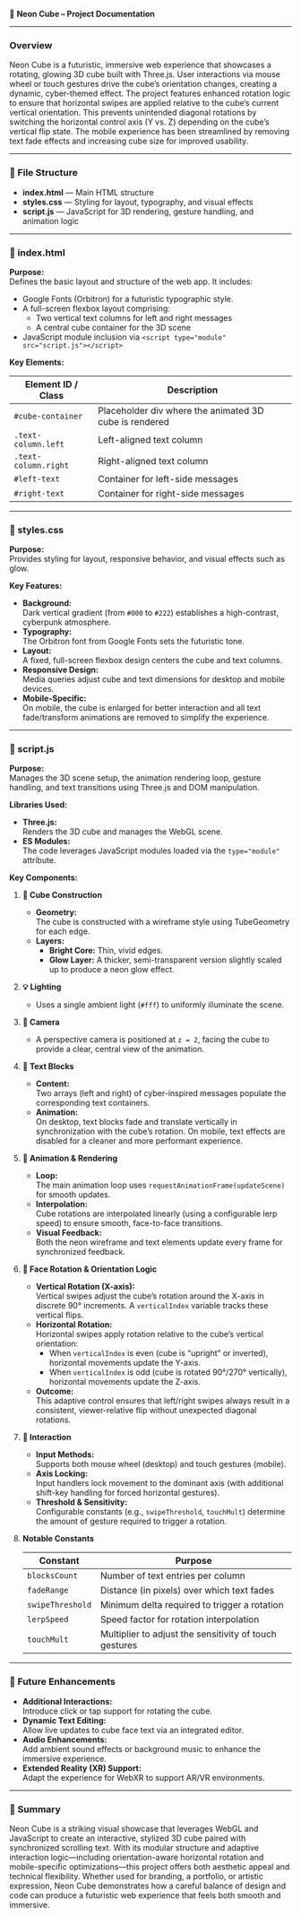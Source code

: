 📄 **Neon Cube – Project Documentation**

---

### Overview

Neon Cube is a futuristic, immersive web experience that showcases a rotating, glowing 3D cube built with Three.js. User interactions via mouse wheel or touch gestures drive the cube’s orientation changes, creating a dynamic, cyber-themed effect. The project features enhanced rotation logic to ensure that horizontal swipes are applied relative to the cube’s current vertical orientation. This prevents unintended diagonal rotations by switching the horizontal control axis (Y vs. Z) depending on the cube’s vertical flip state. The mobile experience has been streamlined by removing text fade effects and increasing cube size for improved usability.

---

### 🧱 File Structure

- **index.html** — Main HTML structure
- **styles.css** — Styling for layout, typography, and visual effects
- **script.js** — JavaScript for 3D rendering, gesture handling, and animation logic

---

### 🔹 index.html

**Purpose:**  
Defines the basic layout and structure of the web app. It includes:

- Google Fonts (Orbitron) for a futuristic typographic style.
- A full-screen flexbox layout comprising:
  - Two vertical text columns for left and right messages
  - A central cube container for the 3D scene
- JavaScript module inclusion via `<script type="module" src="script.js"></script>`

**Key Elements:**

| Element ID / Class       | Description                                          |
| ------------------------ | ---------------------------------------------------- |
| `#cube-container`        | Placeholder div where the animated 3D cube is rendered |
| `.text-column.left`      | Left-aligned text column                             |
| `.text-column.right`     | Right-aligned text column                            |
| `#left-text`             | Container for left-side messages                     |
| `#right-text`            | Container for right-side messages                    |

---

### 🎨 styles.css

**Purpose:**  
Provides styling for layout, responsive behavior, and visual effects such as glow.

**Key Features:**

- **Background:**  
  Dark vertical gradient (from `#000` to `#222`) establishes a high-contrast, cyberpunk atmosphere.
- **Typography:**  
  The Orbitron font from Google Fonts sets the futuristic tone.
- **Layout:**  
  A fixed, full-screen flexbox design centers the cube and text columns.
- **Responsive Design:**  
  Media queries adjust cube and text dimensions for desktop and mobile devices.
- **Mobile-Specific:**  
  On mobile, the cube is enlarged for better interaction and all text fade/transform animations are removed to simplify the experience.

---

### 🧠 script.js

**Purpose:**  
Manages the 3D scene setup, the animation rendering loop, gesture handling, and text transitions using Three.js and DOM manipulation.

**Libraries Used:**

- **Three.js:**  
  Renders the 3D cube and manages the WebGL scene.
- **ES Modules:**  
  The code leverages JavaScript modules loaded via the `type="module"` attribute.

**Key Components:**

1. **🔲 Cube Construction**

   - **Geometry:**  
     The cube is constructed with a wireframe style using TubeGeometry for each edge.
   - **Layers:**  
     - **Bright Core:** Thin, vivid edges.
     - **Glow Layer:** A thicker, semi-transparent version slightly scaled up to produce a neon glow effect.

2. **💡 Lighting**

   - Uses a single ambient light (`#fff`) to uniformly illuminate the scene.

3. **🧭 Camera**

   - A perspective camera is positioned at `z = 2`, facing the cube to provide a clear, central view of the animation.

4. **🔄 Text Blocks**

   - **Content:**  
     Two arrays (left and right) of cyber-inspired messages populate the corresponding text containers.
   - **Animation:**  
     On desktop, text blocks fade and translate vertically in synchronization with the cube’s rotation. On mobile, text effects are disabled for a cleaner and more performant experience.

5. **🔁 Animation & Rendering**

   - **Loop:**  
     The main animation loop uses `requestAnimationFrame(updateScene)` for smooth updates.
   - **Interpolation:**  
     Cube rotations are interpolated linearly (using a configurable lerp speed) to ensure smooth, face-to-face transitions.
   - **Visual Feedback:**  
     Both the neon wireframe and text elements update every frame for synchronized feedback.

6. **🧭 Face Rotation & Orientation Logic**

   - **Vertical Rotation (X-axis):**  
     Vertical swipes adjust the cube’s rotation around the X-axis in discrete 90° increments. A `verticalIndex` variable tracks these vertical flips.
   - **Horizontal Rotation:**  
     Horizontal swipes apply rotation relative to the cube’s vertical orientation:
     - When `verticalIndex` is even (cube is “upright” or inverted), horizontal movements update the Y-axis.
     - When `verticalIndex` is odd (cube is rotated 90°/270° vertically), horizontal movements update the Z-axis.
   - **Outcome:**  
     This adaptive control ensures that left/right swipes always result in a consistent, viewer-relative flip without unexpected diagonal rotations.

7. **🧲 Interaction**

   - **Input Methods:**  
     Supports both mouse wheel (desktop) and touch gestures (mobile).
   - **Axis Locking:**  
     Input handlers lock movement to the dominant axis (with additional shift-key handling for forced horizontal gestures).
   - **Threshold & Sensitivity:**  
     Configurable constants (e.g., `swipeThreshold`, `touchMult`) determine the amount of gesture required to trigger a rotation.

8. **Notable Constants**

   | Constant         | Purpose                                                  |
   | ---------------- | -------------------------------------------------------- |
   | `blocksCount`    | Number of text entries per column                        |
   | `fadeRange`      | Distance (in pixels) over which text fades               |
   | `swipeThreshold` | Minimum delta required to trigger a rotation             |
   | `lerpSpeed`      | Speed factor for rotation interpolation                  |
   | `touchMult`      | Multiplier to adjust the sensitivity of touch gestures   |

---

### 🧪 Future Enhancements

- **Additional Interactions:**  
  Introduce click or tap support for rotating the cube.
- **Dynamic Text Editing:**  
  Allow live updates to cube face text via an integrated editor.
- **Audio Enhancements:**  
  Add ambient sound effects or background music to enhance the immersive experience.
- **Extended Reality (XR) Support:**  
  Adapt the experience for WebXR to support AR/VR environments.

---

### 📌 Summary

Neon Cube is a striking visual showcase that leverages WebGL and JavaScript to create an interactive, stylized 3D cube paired with synchronized scrolling text. With its modular structure and adaptive interaction logic—including orientation-aware horizontal rotation and mobile-specific optimizations—this project offers both aesthetic appeal and technical flexibility. Whether used for branding, a portfolio, or artistic expression, Neon Cube demonstrates how a careful balance of design and code can produce a futuristic web experience that feels both smooth and immersive.

